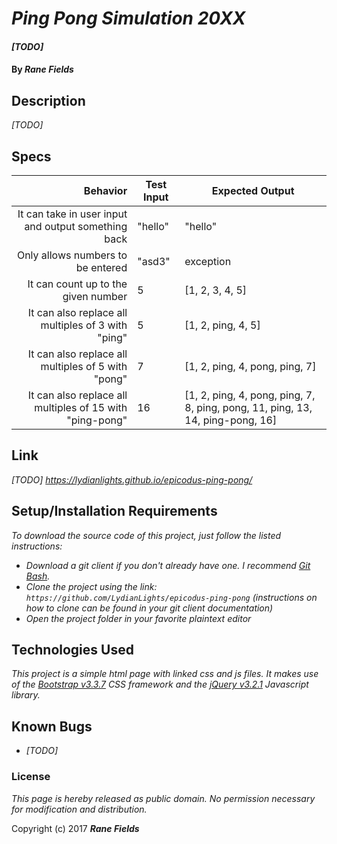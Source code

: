 # _Ping Pong Simulation 20XX_

#### _[TODO]_

#### By _**Rane Fields**_

## Description

_[TODO]_

## Specs

|                                                 Behavior | Test Input | Expected Output                                                                |
|---------------------------------------------------------:|------------|--------------------------------------------------------------------------------|
| It can take in user input and output something back      | "hello"    | "hello"                                                                        |
| Only allows numbers to be entered                        | "asd3"     | exception                                                                      |
| It can count up to the given number                      | 5          | [1, 2, 3, 4, 5]                                                                |
| It can also replace all multiples of 3 with "ping"       | 5          | [1, 2, ping, 4, 5]                                                             |
| It can also replace all multiples of 5 with "pong"       | 7          | [1, 2, ping, 4, pong, ping, 7]                                                 |
| It can also replace all multiples of 15 with "ping-pong" | 16         | [1, 2, ping, 4, pong, ping, 7, 8, ping, pong, 11, ping, 13, 14, ping-pong, 16] |

## Link

_[TODO] https://lydianlights.github.io/epicodus-ping-pong/_

## Setup/Installation Requirements

_To download the source code of this project, just follow the listed instructions:_

* _Download a git client if you don't already have one. I recommend [Git Bash](https://git-for-windows.github.io/)._
* _Clone the project using the link: `https://github.com/LydianLights/epicodus-ping-pong`
(instructions on how to clone can be found in your git client documentation)_
* _Open the project folder in your favorite plaintext editor_

## Technologies Used

_This project is a simple html page with linked css and js files. It makes use of the [Bootstrap v3.3.7](https://getbootstrap.com/docs/3.3/) CSS framework and the [jQuery v3.2.1](https://jquery.com/) Javascript library._

## Known Bugs

* _[TODO]_

### License

*This page is hereby released as public domain. No permission necessary for modification and distribution.*

Copyright (c) 2017 **_Rane Fields_**
